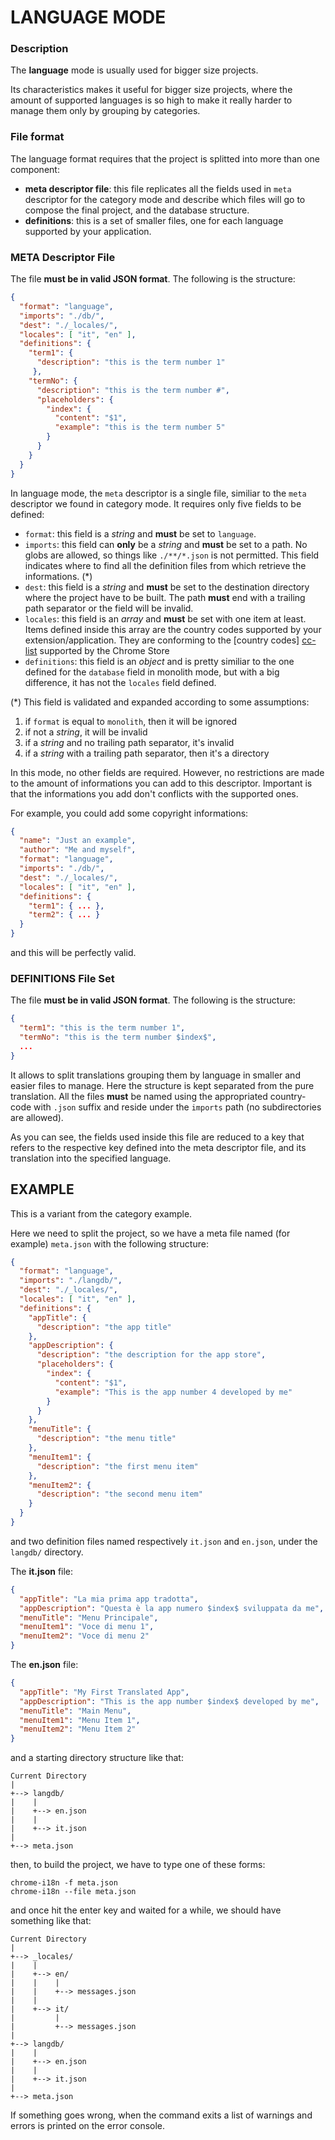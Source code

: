 # LANGUAGE MODE

### Description

The **language** mode is usually used for bigger size projects.

Its characteristics makes it useful for bigger size projects, where the amount
of supported languages is so high to make it really harder to manage them only
by grouping by categories.

### File format

The language format requires that the project is splitted into more than one
component:

- **meta descriptor file**: this file replicates all the fields used in `meta`
  descriptor for the category mode and describe which files will go to compose
  the final project, and the database structure.
- **definitions**: this is a set of smaller files, one for each language supported
  by your application.

### META Descriptor File

The file **must be in valid JSON format**. The following is the structure:

```json
{
  "format": "language",
  "imports": "./db/",
  "dest": "./_locales/",
  "locales": [ "it", "en" ],
  "definitions": {
    "term1": {
      "description": "this is the term number 1"
     },
    "termNo": {
      "description": "this is the term number #",
      "placeholders": {
        "index": {
          "content": "$1",
          "example": "this is the term number 5"
        }
      }
    }
  }
}
```

In language mode, the `meta` descriptor is a single file, similiar to the `meta`
descriptor we found in category mode. It requires only five fields to be defined:

- `format`: this field is a *string* and **must** be set to `language`.
- `imports`: this field can **only** be a *string* and **must** be set to a
  path. No globs are allowed, so things like `./**/*.json` is not permitted.
  This field indicates where to find all the definition files from which retrieve
  the informations. (*)
- `dest`: this field is a *string* and **must** be set to the destination
  directory where the project have to be built. The path **must** end with a
  trailing path separator or the field will be invalid.
- `locales`: this field is an *array* and **must** be set with one item at least.
  Items defined inside this array are the country codes supported by your
  extension/application. They are conforming to the [country codes] [cc-list]
  supported by the Chrome Store
- `definitions`: this field is an *object* and is pretty similiar to the one
  defined for the `database` field in monolith mode, but with a big difference,
  it has not the `locales` field defined.

(*) This field is validated and expanded according to some assumptions:

1. if `format` is equal to `monolith`, then it will be ignored
2. if not a *string*, it will be invalid
3. if a *string* and no trailing path separator, it's invalid
4. if a *string* with a trailing path separator, then it's a directory

In this mode, no other fields are required. However, no restrictions are made to
the amount of informations you can add to this descriptor. Important is that the
informations you add don't conflicts with the supported ones.

For example, you could add some copyright informations:

```json
{
  "name": "Just an example",
  "author": "Me and myself",
  "format": "language",
  "imports": "./db/",
  "dest": "./_locales/",
  "locales": [ "it", "en" ],
  "definitions": {
    "term1": { ... },
    "term2": { ... }
  }
}
```

and this will be perfectly valid.

### DEFINITIONS File Set

The file **must be in valid JSON format**. The following is the structure:

```json
{
  "term1": "this is the term number 1",
  "termNo": "this is the term number $index$",
  ...
}
```

It allows to split translations grouping them by language in smaller and easier
files to manage. Here the structure is kept separated from the pure translation.
All the files **must** be named using the appropriated country-code with `.json`
suffix and reside under the `imports` path (no subdirectories are allowed).

As you can see, the fields used inside this file are reduced to a key that refers
to the respective key defined into the meta descriptor file, and its translation
into the specified language.

## EXAMPLE

This is a variant from the category example.

Here we need to split the project, so we have a meta file named (for
example) `meta.json` with the following structure:

```json
{
  "format": "language",
  "imports": "./langdb/",
  "dest": "./_locales/",
  "locales": [ "it", "en" ],
  "definitions": {
    "appTitle": {
      "description": "the app title"
    },
    "appDescription": {
      "description": "the description for the app store",
      "placeholders": {
        "index": {
          "content": "$1",
          "example": "This is the app number 4 developed by me"
        }
      }
    },
    "menuTitle": {
      "description": "the menu title"
    },
    "menuItem1": {
      "description": "the first menu item"
    },
    "menuItem2": {
      "description": "the second menu item"
    }
  }
}
```

and two definition files named respectively `it.json` and
`en.json`, under the `langdb/` directory.

The **it.json** file:

```json
{
  "appTitle": "La mia prima app tradotta",
  "appDescription": "Questa è la app numero $index$ sviluppata da me",
  "menuTitle": "Menu Principale",
  "menuItem1": "Voce di menu 1",
  "menuItem2": "Voce di menu 2"
}
```

The **en.json** file:

```json
{
  "appTitle": "My First Translated App",
  "appDescription": "This is the app number $index$ developed by me",
  "menuTitle": "Main Menu",
  "menuItem1": "Menu Item 1",
  "menuItem2": "Menu Item 2"
}
```

and a starting directory structure like that:

```
Current Directory
|
+--> langdb/
|    |
|    +--> en.json
|    |
|    +--> it.json
|
+--> meta.json
```

then, to build the project, we have to type one of these forms:

```shell
chrome-i18n -f meta.json
chrome-i18n --file meta.json
```

and once hit the enter key and waited for a while, we should have something like
that:

```
Current Directory
|
+--> _locales/
|    |
|    +--> en/
|    |    |
|    |    +--> messages.json
|    |
|    +--> it/
|         |
|         +--> messages.json
|
+--> langdb/
|    |
|    +--> en.json
|    |
|    +--> it.json
|
+--> meta.json
```

If something goes wrong, when the command exits a list of warnings and errors is
printed on the error console.

[cc-list]:  https://developers.google.com/chrome/web-store/docs/i18n?hl=it#localeTable
